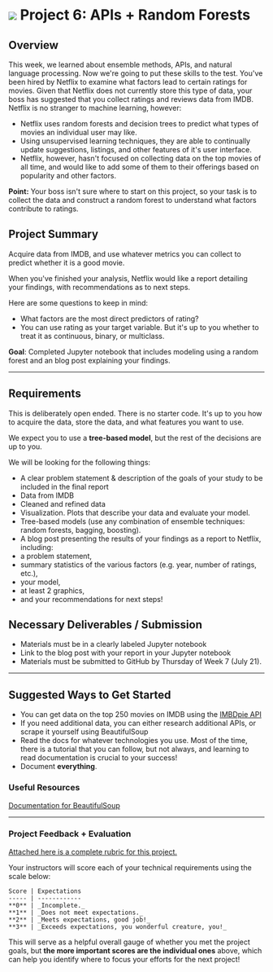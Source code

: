 # ![](https://ga-dash.s3.amazonaws.com/production/assets/logo-9f88ae6c9c3871690e33280fcf557f33.png) Project 6: APIs + Random Forests

## Overview

This week, we learned about ensemble methods, APIs, and natural language processing. Now we're going to put these skills to the test. You've been hired by Netflix to examine what factors lead to certain ratings for movies. Given that Netflix does not currently store this type of data, your boss has suggested that you collect ratings and reviews data from IMDB. Netflix is no stranger to machine learning, however:

- Netflix uses random forests and decision trees to predict what types of movies an individual user may like.
- Using unsupervised learning techniques, they are able to continually update suggestions, listings, and other features of it's user interface.
- Netflix, however, hasn't focused on collecting data on the top movies of all time, and would like to add some of them to their offerings based on popularity and other factors.

**Point:** Your boss isn't sure where to start on this project, so your task is to collect the data and construct a random forest to understand what factors contribute to ratings.


## Project Summary
Acquire data from IMDB, and use whatever metrics you can collect to predict whether it is a good movie.

When you've finished your analysis, Netflix would like a report detailing your findings, with recommendations as to next steps.

Here are some questions to keep in mind:

- What factors are the most direct predictors of rating?
- You can use rating as your target variable. But it's up to you whether to treat it as continuous, binary, or multiclass.

**Goal**: Completed Jupyter notebook that includes modeling using a random forest and an blog post explaining your findings.

---

## Requirements
This is deliberately open ended. There is no starter code. It's up to you how to acquire the data, store the data, and what features you want to use. 

We expect you to use a **tree-based model**, but the rest of the decisions are up to you. 

We will be looking for the following things:
 - A clear problem statement & description of the goals of your study to be included in the final report
 - Data from IMDB
 - Cleaned and refined data
 - Visualization. Plots that describe your data and evaluate your model.
 - Tree-based models (use any combination of ensemble techniques: random forests, bagging, boosting). 
 - A blog post presenting the results of your findings as a report to Netflix, including:
  - a problem statement,
  - summary statistics of the various factors (e.g. year, number of ratings, etc.),
  - your model,
  - at least 2 graphics,
  - and your recommendations for next steps!



## Necessary Deliverables / Submission

- Materials must be in a clearly labeled Jupyter notebook
- Link to the blog post with your report in your Jupyter notebook
- Materials must be submitted to GitHub by Thursday of Week 7 (July 21).

---

## Suggested Ways to Get Started

- You can get data on the top 250 movies on IMDB using the [IMBDpie API](https://github.com/richardasaurus/imdb-pie) 
- If you need additional data, you can either research additional APIs, or scrape it yourself using BeautifulSoup
- Read the docs for whatever technologies you use. Most of the time, there is a tutorial that you can follow, but not always, and learning to read documentation is crucial to your success!
- Document **everything**.

### Useful Resources

[Documentation for BeautifulSoup](https://www.crummy.com/software/BeautifulSoup/bs4/doc/)

---

### Project Feedback + Evaluation

[Attached here is a complete rubric for this project.](./project-06-rubric.md)

Your instructors will score each of your technical requirements using the scale below:

    Score | Expectations
    ----- | ------------
    **0** | _Incomplete._
    **1** | _Does not meet expectations._
    **2** | _Meets expectations, good job!_
    **3** | _Exceeds expectations, you wonderful creature, you!_

 This will serve as a helpful overall gauge of whether you met the project goals, but __the more important scores are the individual ones__ above, which can help you identify where to focus your efforts for the next project!
